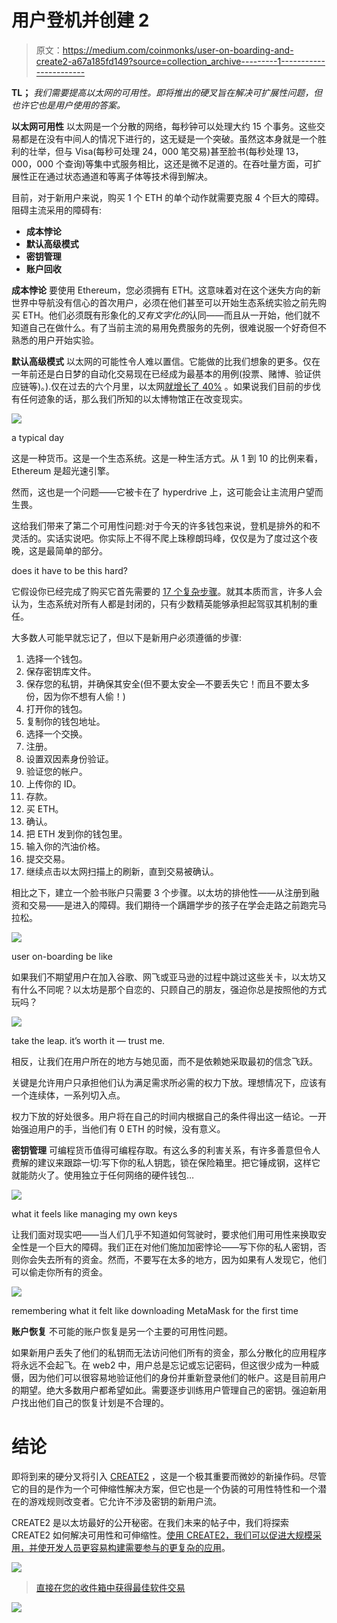 # 用户登机并创建 2

> 原文：<https://medium.com/coinmonks/user-on-boarding-and-create2-a67a185fd149?source=collection_archive---------1----------------------->

**TL；** *我们需要提高以太网的可用性。即将推出的硬叉旨在解决可扩展性问题，但也许它也是用户使用的答案。*

**以太网可用性** 以太网是一个分散的网络，每秒钟可以处理大约 15 个事务。这些交易都是在没有中间人的情况下进行的，这无疑是一个突破。虽然这本身就是一个胜利的壮举，但与 Visa(每秒可处理 24，000 笔交易)甚至脸书(每秒处理 13，000，000 个查询)等集中式服务相比，这还是微不足道的。在吞吐量方面，可扩展性正在通过状态通道和等离子体等技术得到解决。

目前，对于新用户来说，购买 1 个 ETH 的单个动作就需要克服 4 个巨大的障碍。阻碍主流采用的障碍有:

*   **成本悖论**
*   **默认高级模式**
*   **密钥管理**
*   **账户回收**

**成本悖论** 要使用 Ethereum，您必须拥有 ETH。这意味着对在这个迷失方向的新世界中导航没有信心的首次用户，必须在他们甚至可以开始生态系统实验之前先购买 ETH。他们必须既有形象化的*又有文字化的*认同——而且从一开始，他们就不知道自己在做什么。有了当前主流的易用免费服务的先例，很难说服一个好奇但不熟悉的用户开始实验。

**默认高级模式** 以太网的可能性令人难以置信。它能做的比我们想象的更多。仅在一年前还是白日梦的自动化交易现在已经成为最基本的用例(投票、赌博、验证供应链等)。).仅在过去的六个月里，以太网[就增长了 40%](https://media.consensys.net/ethereum-by-the-numbers-3520f44565a9) 。如果说我们目前的步伐有任何迹象的话，那么我们所知的以太博物馆正在改变现实。

![](img/c528ec72d6bfed1d1c7ad729f8decc8d.png)

a typical day

这是一种货币。这是一个生态系统。这是一种生活方式。从 1 到 10 的比例来看，Ethereum 是超光速引擎。

然而，这也是一个问题——它被卡在了 hyperdrive 上，这可能会让主流用户望而生畏。

这给我们带来了第二个可用性问题:对于今天的许多钱包来说，登机是排外的和不灵活的。实话实说吧。你实际上不得不爬上珠穆朗玛峰，仅仅是为了度过这个夜晚，这是最简单的部分。

does it have to be this hard?

它假设你已经完成了购买它首先需要的 [17 个复杂步骤](https://buyingeth.com/#skiptocoinexchange)。就其本质而言，许多人会认为，生态系统对所有人都是封闭的，只有少数精英能够承担起驾驭其机制的重任。

大多数人可能早就忘记了，但以下是新用户必须遵循的步骤:

1.  选择一个钱包。
2.  保存密钥库文件。
3.  保存您的私钥，并确保其安全(但不要太安全—不要丢失它！而且不要太多份，因为你不想有人偷！)
4.  打开你的钱包。
5.  复制你的钱包地址。
6.  选择一个交换。
7.  注册。
8.  设置双因素身份验证。
9.  验证您的帐户。
10.  上传你的 ID。
11.  存款。
12.  买 ETH。
13.  确认。
14.  把 ETH 发到你的钱包里。
15.  输入你的汽油价格。
16.  提交交易。
17.  继续点击以太网扫描上的刷新，直到交易被确认。

相比之下，建立一个脸书账户只需要 3 个步骤。以太坊的排他性——从注册到融资和交易——是进入的障碍。我们期待一个蹒跚学步的孩子在学会走路之前跑完马拉松。

![](img/b812e67e4597ff02ab26362c5bad6c4d.png)

user on-boarding be like

如果我们不期望用户在加入谷歌、网飞或亚马逊的过程中跳过这些关卡，以太坊又有什么不同呢？以太坊是那个自恋的、只顾自己的朋友，强迫你总是按照他的方式玩吗？

![](img/e0f6502f3ed4716ee7b21535a0671417.png)

take the leap. it’s worth it — trust me.

相反，让我们在用户所在的地方与她见面，而不是依赖她采取最初的信念飞跃。

关键是允许用户只承担他们认为满足需求所必需的权力下放。理想情况下，应该有一个连续体，一系列切入点。

权力下放的好处很多。用户将在自己的时间内根据自己的条件得出这一结论。一开始强迫用户的手，当他们有 0 ETH 的时候，没有意义。

**密钥管理** 可编程货币值得可编程存取。有这么多的利害关系，有许多善意但令人费解的建议来跟踪一切:写下你的私人钥匙，锁在保险箱里。把它锤成钢，这样它就能防火了。使用独立于任何网络的硬件钱包…

![](img/8ced2c476114850d116f287d115d77cb.png)

what it feels like managing my own keys

让我们面对现实吧——当人们几乎不知道如何驾驶时，要求他们用可用性来换取安全性是一个巨大的障碍。我们正在对他们施加加密悖论——写下你的私人密钥，否则你会失去所有的资金。然而，不要写在太多的地方，因为如果有人发现它，他们可以偷走你所有的资金。

![](img/85885b80d24c341d0c37a0b2b6bb7db2.png)

remembering what it felt like downloading MetaMask for the first time

**账户恢复** 不可能的账户恢复是另一个主要的可用性问题。

如果新用户丢失了他们的私钥而无法访问他们所有的资金，那么分散化的应用程序将永远不会起飞。在 web2 中，用户总是忘记或忘记密码，但这很少成为一种威慑，因为他们可以很容易地验证他们的身份并重新登录他们的帐户。这是目前用户的期望。绝大多数用户都希望如此。需要逐步训练用户管理自己的密钥。强迫新用户找出他们自己的恢复计划是不合理的。

# 结论

即将到来的硬分叉将引入 [CREATE2](https://eips.ethereum.org/EIPS/eip-1014) ，这是一个极其重要而微妙的新操作码。尽管它的目的是作为一个可伸缩性解决方案，但它也是一个伪装的可用性特性和一个潜在的游戏规则改变者。它允许不涉及密钥的新用户流。

CREATE2 是以太坊最好的公开秘密。在我们未来的帖子中，我们将探索 CREATE2 如何解决可用性和可伸缩性。[使用 CREATE2，我们可以促进大规模采用，并使开发人员更容易构建需要参与的更复杂的应用](/good-audience/one-weird-trick-to-fix-user-on-boarding-d54b7ff9d711)。

[![](img/449450761cd76f44f9ae574333f9e9af.png)](http://bit.ly/2G71Sp7)

> [直接在您的收件箱中获得最佳软件交易](https://coincodecap.com/?utm_source=coinmonks)

[![](img/7c0b3dfdcbfea594cc0ae7d4f9bf6fcb.png)](https://coincodecap.com/?utm_source=coinmonks)
